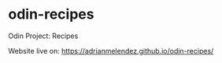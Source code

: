 # odin-recipes
Odin Project: Recipes


Website live on: https://adrianmelendez.github.io/odin-recipes/
